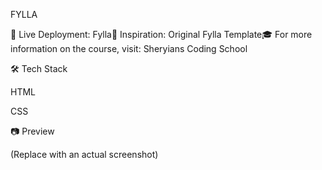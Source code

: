 FYLLA

🚀 Live Deployment: Fylla🎨 Inspiration: Original Fylla Template🎓 For more information on the course, visit: Sheryians Coding School

🛠 Tech Stack

HTML

CSS

📷 Preview

 (Replace with an actual screenshot)

